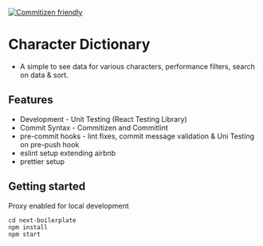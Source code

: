 [![Commitizen friendly](https://img.shields.io/badge/commitizen-friendly-brightgreen.svg)](http://commitizen.github.io/cz-cli/)

# Character Dictionary
- A simple to see data for various characters, performance filters, search on data & sort.

## Features
- Development - Unit Testing (React Testing Library)
- Commit Syntax - Commitizen and Commitlint
- pre-commit hooks - lint fixes, commit message validation & Uni Testing on pre-push hook
- eslint setup extending airbnb
- prettier setup


## Getting started
Proxy enabled for local development
```
cd next-boilerplate
npm install
npm start
```

